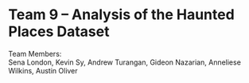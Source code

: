 # Team 9 – Analysis of the Haunted Places Dataset 
Team Members:<br>
Sena London, Kevin Sy, Andrew Turangan, Gideon Nazarian, Anneliese Wilkins, Austin Oliver 
